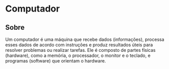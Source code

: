 # Computador

## Sobre

Um computador é uma máquina que recebe dados (informações), processa esses dados de acordo com instruções e produz resultados úteis para resolver problemas ou realizar tarefas. Ele é composto de partes físicas (hardware), como a memória, o processador, o monitor e o teclado, e programas (software) que orientam o hardware.
